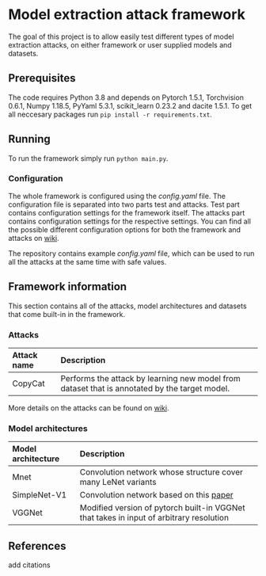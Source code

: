 # Model extraction attack framework

The goal of this project is to allow easily test different types of model extraction attacks, on either framework or 
user supplied models and datasets. 

## Prerequisites

The code requires Python 3.8 and depends on Pytorch 1.5.1, Torchvision 0.6.1, Numpy 1.18.5, PyYaml 5.3.1, scikit_learn 0.23.2 and dacite 1.5.1. To get all 
neccesary packages run `pip install -r requirements.txt`.

[1]: http://image-net.org/challenges/LSVRC/2012/downloads.php#images 

## Running

To run the framework simply run `python main.py`.

### Configuration

The whole framework is configured using the _config.yaml_ file. The configuration file is separated into two parts 
test and attacks. Test part contains configuration settings for the framework itself. The attacks part contains
configuration settings for the respective settings. You can find all the possible different configuration options for
both the framework and attacks on [wiki][5].

The repository contains example _config.yaml_ file, which can be used to run all the attacks at the same time with safe
values.

## Framework information

This section contains all of the attacks, model architectures and datasets that come built-in in the framework.

### Attacks

| Attack name     | Description |
| :--------       | :----       |
| CopyCat         | Performs the attack by learning new model from dataset that is annotated by the target model.|

More details on the attacks can be found on [wiki][4].

[2]: https://arxiv.org/pdf/1711.01768.pdf
[3]: https://arxiv.org/pdf/1806.05476.pdf
[4]: TODO

### Model architectures

| Model architecture   | Description |
| :--------            | :----       |
| Mnet                 | Convolution network whose structure cover many LeNet variants |
| SimpleNet-V1         | Convolution network based on this [paper][5]  |
| VGGNet               | Modified version of pytorch built-in VGGNet that takes in input of arbitrary resolution |

[5]: https://arxiv.org/abs/1608.06037

[5]: TODO
## References

add citations
